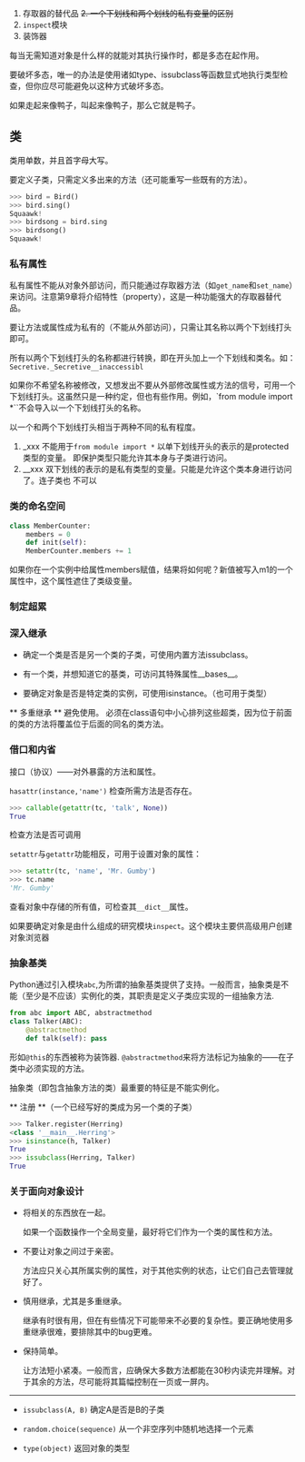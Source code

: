 1. 存取器的替代品
~~2. 一个下划线和两个划线的私有变量的区别~~
3. `inspect`模块
4. 装饰器


每当无需知道对象是什么样的就能对其执行操作时，都是多态在起作用。

要破坏多态，唯一的办法是使用诸如type、issubclass等函数显式地执行类型检查，但你应尽可能避免以这种方式破坏多态。

如果走起来像鸭子，叫起来像鸭子，那么它就是鸭子。

## 类

类用单数，并且首字母大写。

要定义子类，只需定义多出来的方法（还可能重写一些既有的方法）。

```python
>>> bird = Bird()
>>> bird.sing()
Squaawk!
>>> birdsong = bird.sing
>>> birdsong()
Squaawk!
```

### 私有属性

私有属性不能从对象外部访问，而只能通过存取器方法（如`get_name`和`set_name`）来访问。注意第9章将介绍特性（property），这是一种功能强大的存取器替代品。

要让方法或属性成为私有的（不能从外部访问），只需让其名称以两个下划线打头即可。

所有以两个下划线打头的名称都进行转换，即在开头加上一个下划线和类名。如：`Secretive._Secretive__inaccessibl`

如果你不希望名称被修改，又想发出不要从外部修改属性或方法的信号，可用一个下划线打头。这虽然只是一种约定，但也有些作用。例如，`from module import *``不会导入以一个下划线打头的名称。

以一个和两个下划线打头相当于两种不同的私有程度。

1. _xxx 不能用于`from module import *` 以单下划线开头的表示的是protected类型的变量。
即保护类型只能允许其本身与子类进行访问。
2. __xxx 双下划线的表示的是私有类型的变量。只能是允许这个类本身进行访问了。连子类也
不可以

### 类的命名空间

```python
class MemberCounter:
    members = 0
    def init(self):
    MemberCounter.members += 1
```

 如果你在一个实例中给属性members赋值，结果将如何呢？新值被写入m1的一个属性中，这个属性遮住了类级变量。

 ### 制定超累

 ### 深入继承

 - 确定一个类是否是另一个类的子类，可使用内置方法issubclass。

 - 有一个类，并想知道它的基类，可访问其特殊属性__bases__。

 - 要确定对象是否是特定类的实例，可使用isinstance。（也可用于类型）

 ** 多重继承 ** 避免使用。 必须在class语句中小心排列这些超类，因为位于前面的类的方法将覆盖位于后面的同名的类方法。

### 借口和内省

接口（协议）——对外暴露的方法和属性。

`hasattr(instance,'name')` 检查所需方法是否存在。

```python
>>> callable(getattr(tc, 'talk', None))
True
```
检查方法是否可调用

`setattr`与`getattr`功能相反，可用于设置对象的属性：
```python
>>> setattr(tc, 'name', 'Mr. Gumby')
>>> tc.name
'Mr. Gumby'
```
查看对象中存储的所有值，可检查其`__dict__`属性。

如果要确定对象是由什么组成的研究模块`inspect`。这个模块主要供高级用户创建对象浏览器

### 抽象基类

Python通过引入模块`abc`,为所谓的抽象基类提供了支持。一般而言，抽象类是不能（至少是不应该）实例化的类，其职责是定义子类应实现的一组抽象方法.
```python
from abc import ABC, abstractmethod
class Talker(ABC):
    @abstractmethod
    def talk(self): pass
```
形如`@this`的东西被称为装饰器. `@abstractmethod`来将方法标记为抽象的——在子类中必须实现的方法。

抽象类（即包含抽象方法的类）最重要的特征是不能实例化。

** 注册 **（一个已经写好的类成为另一个类的子类）
```python
>>> Talker.register(Herring)
<class '__main__.Herring'>
>>> isinstance(h, Talker)
True
>>> issubclass(Herring, Talker)
True
```

### 关于面向对象设计

- 将相关的东西放在一起。

  如果一个函数操作一个全局变量，最好将它们作为一个类的属性和方法。

- 不要让对象之间过于亲密。

  方法应只关心其所属实例的属性，对于其他实例的状态，让它们自己去管理就好了。

- 慎用继承，尤其是多重继承。

  继承有时很有用，但在有些情况下可能带来不必要的复杂性。要正确地使用多重继承很难，要排除其中的bug更难。

- 保持简单。

  让方法短小紧凑。一般而言，应确保大多数方法都能在30秒内读完并理解。对于其余的方法，尽可能将其篇幅控制在一页或一屏内。


---

- `issubclass(A, B)` 确定A是否是B的子类

- `random.choice(sequence)` 从一个非空序列中随机地选择一个元素

- `type(object)` 返回对象的类型
